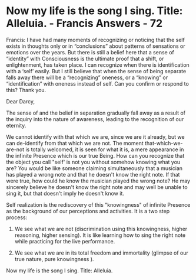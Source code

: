 # Now my life is the song I sing. Title: Alleluia. - Francis Answers - 72

Francis: I have had many moments of recognizing or noticing that the self exists in thoughts only or in “conclusions” about patterns of sensations or emotions over the years. But there is still a belief here that a sense of “identity” with Consciousness is the ultimate proof that a shift, or enlightenment, has taken place. I can recognize when there is identification with a ‘self’ easily. But I still believe that when the sense of being separate falls away there will be a “recognizing” oneness, or a “knowing” or “identification” with oneness instead of self. Can you confirm or respond to this? Thank you.

Dear Darcy,

The sense of and the belief in separation gradually fall away as a result of the inquiry into the nature of awareness, leading to the recognition of our eternity.

We cannot identify with that which we are, since we are it already, but we can de-identify from that which we are not. The moment that-which-we-are-not is totally welcomed, it is seen for what it is, a mere appearance in the infinite Presence which is our true Being. How can you recognize that the object you call "self' is not you without somehow knowing what you are? You would be like someone claiming simultaneously that a musician has played a wrong note and that he doesn't know the right note. If that were true, how could he know the musician played the wrong note? He may sincerely believe he doesn't know the right note and may well be unable to sing it, but that doesn't imply he doesn't know it.

Self realization is the rediscovery of this "knowingness" of infinite Presence as the background of our perceptions and activities. It is a two step process:

1. We see what we are not (discrimination using this knowingness, higher reasoning, higher sensing). It is like learning how to sing the right note while practicing for the live performance.

2. We see what we are in its total freedom and immortality (glimpse of our true nature, pure knowingness ).

Now my life is the song I sing. Title: Alleluia.

